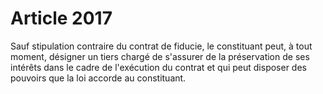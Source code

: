 # Article 2017

Sauf stipulation contraire du contrat de fiducie, le constituant peut, à tout moment, désigner un tiers chargé de s'assurer de la préservation de ses intérêts dans le cadre de l'exécution du contrat et qui peut disposer des pouvoirs que la loi accorde au constituant.